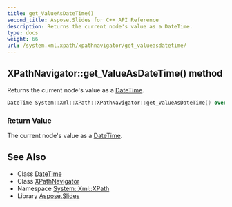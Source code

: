```yaml
---
title: get_ValueAsDateTime()
second_title: Aspose.Slides for C++ API Reference
description: Returns the current node's value as a DateTime.
type: docs
weight: 66
url: /system.xml.xpath/xpathnavigator/get_valueasdatetime/
---
```

## XPathNavigator::get_ValueAsDateTime() method


Returns the current node's value as a [DateTime](../../../system/datetime/).

```cpp
DateTime System::Xml::XPath::XPathNavigator::get_ValueAsDateTime() override
```


### Return Value

The current node's value as a [DateTime](../../../system/datetime/).

## See Also

* Class [DateTime](../../../system/datetime/)
* Class [XPathNavigator](../)
* Namespace [System::Xml::XPath](../../)
* Library [Aspose.Slides](../../../)